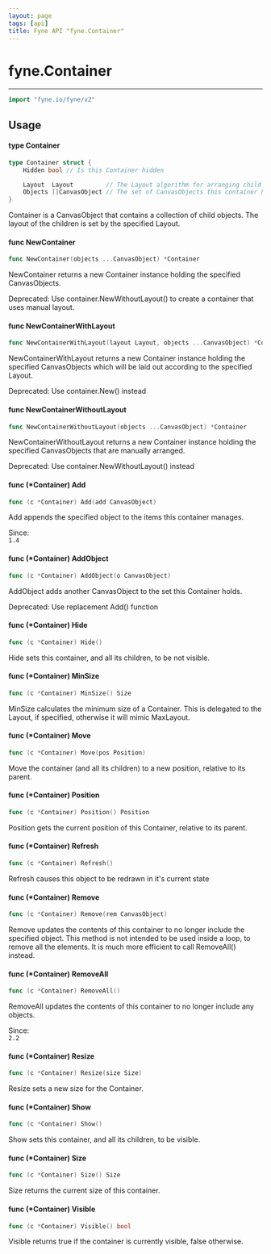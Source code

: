 ```yaml
---
layout: page
tags: [api]
title: Fyne API "fyne.Container"
---
```


# fyne.Container
---
```go
import "fyne.io/fyne/v2"
```

## Usage

#### type Container

```go
type Container struct {
	Hidden bool // Is this Container hidden

	Layout  Layout         // The Layout algorithm for arranging child CanvasObjects
	Objects []CanvasObject // The set of CanvasObjects this container holds
}
```

Container is a CanvasObject that contains a collection of child objects. The layout of the children is set by the specified Layout.

#### func  NewContainer

```go
func NewContainer(objects ...CanvasObject) *Container
```
NewContainer returns a new Container instance holding the specified CanvasObjects.


<div class="deprecated">
Deprecated: Use container.NewWithoutLayout() to create a container that uses manual layout.</div>

#### func  NewContainerWithLayout

```go
func NewContainerWithLayout(layout Layout, objects ...CanvasObject) *Container
```
NewContainerWithLayout returns a new Container instance holding the specified CanvasObjects which will be laid out according to the specified Layout.


<div class="deprecated">
Deprecated: Use container.New() instead</div>

#### func  NewContainerWithoutLayout

```go
func NewContainerWithoutLayout(objects ...CanvasObject) *Container
```
NewContainerWithoutLayout returns a new Container instance holding the specified CanvasObjects that are manually arranged.


<div class="deprecated">
Deprecated: Use container.NewWithoutLayout() instead</div>

#### func (*Container) Add

```go
func (c *Container) Add(add CanvasObject)
```
Add appends the specified object to the items this container manages.


<div class="since">Since: <code>
1.4</code></div>

#### func (*Container) AddObject

```go
func (c *Container) AddObject(o CanvasObject)
```
AddObject adds another CanvasObject to the set this Container holds.


<div class="deprecated">
Deprecated: Use replacement Add() function</div>

#### func (*Container) Hide

```go
func (c *Container) Hide()
```
Hide sets this container, and all its children, to be not visible.

#### func (*Container) MinSize

```go
func (c *Container) MinSize() Size
```
MinSize calculates the minimum size of a Container. This is delegated to the Layout, if specified, otherwise it will mimic MaxLayout.

#### func (*Container) Move

```go
func (c *Container) Move(pos Position)
```
Move the container (and all its children) to a new position, relative to its parent.

#### func (*Container) Position

```go
func (c *Container) Position() Position
```
Position gets the current position of this Container, relative to its parent.

#### func (*Container) Refresh

```go
func (c *Container) Refresh()
```
Refresh causes this object to be redrawn in it's current state

#### func (*Container) Remove

```go
func (c *Container) Remove(rem CanvasObject)
```
Remove updates the contents of this container to no longer include the specified object. This method is not intended to be used inside a loop, to remove all the elements. It is much more efficient to call RemoveAll() instead.

#### func (*Container) RemoveAll

```go
func (c *Container) RemoveAll()
```
RemoveAll updates the contents of this container to no longer include any objects.


<div class="since">Since: <code>
2.2</code></div>

#### func (*Container) Resize

```go
func (c *Container) Resize(size Size)
```
Resize sets a new size for the Container.

#### func (*Container) Show

```go
func (c *Container) Show()
```
Show sets this container, and all its children, to be visible.

#### func (*Container) Size

```go
func (c *Container) Size() Size
```
Size returns the current size of this container.

#### func (*Container) Visible

```go
func (c *Container) Visible() bool
```
Visible returns true if the container is currently visible, false otherwise.
